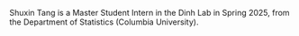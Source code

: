 Shuxin Tang is a Master Student Intern in the Dinh Lab in Spring 2025, from the Department of Statistics (Columbia University).